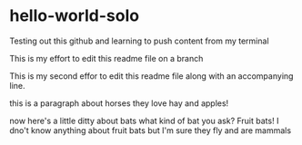 # hello-world-solo
Testing out this github and learning to push content from my terminal

This is my effort to edit this readme file on a branch

This is my second effor to edit this readme file
along with an accompanying line. 

this is a paragraph about horses
they love hay and apples!

now here's a little ditty about bats 
what kind of bat you ask? 
Fruit bats!
I dno't know anything about fruit bats but I'm sure they fly and are mammals
